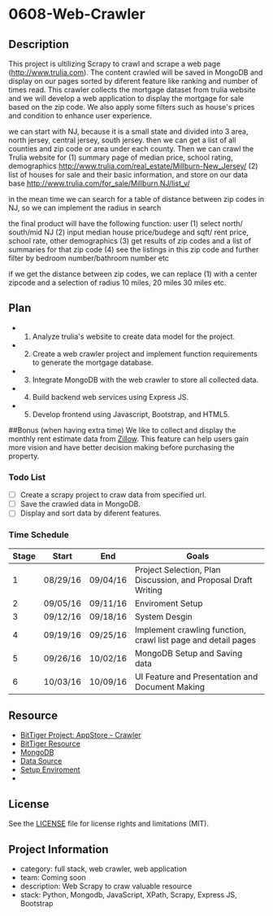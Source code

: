 # 0608-Web-Crawler

## Description

This project is ultilizing Scrapy to crawl and scrape a web page (http://www.trulia.com). The content crawled will be saved in MongoDB and display on our pages sorted by diferent feature like ranking and number of times read. This crawler collects the mortgage dataset from trulia website and we will develop a web application to display the mortgage for sale based on the zip code. We also apply some filters such as house's prices and condition to enhance user experience.


 we can start with NJ, because it is a small state and divided into 3 area, north jersey, central jersey, south jersey. then we can get a list of all counties and zip code or area under each county. Then we can crawl the Trulia website for 
 (1) summary page of median price, school rating, demographics 
  http://www.trulia.com/real_estate/Millburn-New_Jersey/
  (2) list  of houses for sale and their basic information, and store on our data base
 http://www.trulia.com/for_sale/Millburn,NJ/list_v/
 
 in the mean time we can search for a table of distance  between zip codes in NJ, so we can implement the radius in search
 
 the final product will have the following function: user (1) select north/ south/mid NJ (2) input median house price/budege and sqft/ rent price,   school rate,  other demographics (3) get results of zip codes and a list of summaries for that zip code (4)  see the listings in this zip code and further filter by bedroom number/bathroom number etc
 
 if we get the distance between zip codes, we can replace (1) with a center zipcode and a selection of radius 10 miles, 20 miles 30 miles etc.  
 
## Plan
- 1) Analyze trulia's website to create data model for the project.
- 2) Create a web crawler project and implement function requirements to generate the mortgage database.
- 3) Integrate MongoDB with the web crawler to store all collected data.
- 4) Build backend web services using Express JS.
- 5) Develop frontend using Javascript, Bootstrap, and HTML5. 

##Bonus (when having extra time)
We like to collect and display the monthly rent estimate data from [Zillow](http://www.zillow.com). This feature can help users gain more vision and have better decision making before purchasing the property.

### Todo List

- [ ] Create a scrapy project to craw data from specified url.
- [ ] Save the crawled data in MongoDB.
- [ ] Display and sort data by diferent features.

### Time Schedule

| Stage | Start  | End | Goals |
| ------------- | ------------- | ------------- | ------------- |
| 1 | 08/29/16  | 09/04/16  | Project Selection, Plan Discussion, and Proposal Draft Writing |
| 2 | 09/05/16  | 09/11/16  | Enviroment Setup | 
| 3 | 09/12/16  | 09/18/16  | System Desgin |
| 4 | 09/19/16  | 09/25/16  | Implement crawling function, crawl list page and detail pages |
| 5 | 09/26/16  | 10/02/16  | MongoDB Setup and Saving data |
| 6 | 10/03/16  | 10/09/16  | UI Feature and Presentation and Document Making |

## Resource
- [BitTiger Project: AppStore - Crawler](https://slack-files.com/T0GUEMKEZ-F0J4G9QTT-274d3bc97e)
- [BitTiger Resource](https://bittigerinst.github.io/web_crawler)
- [MongoDB](https://www.mongodb.com/)
- [Data Source](http://www.trulia.com/)
- [Setup Enviroment](https://docs.google.com/document/d/1ykSQo-IbPnCFTZOufhNsz-2oYXxjyCknIo6SABjD2Rg/edit?usp=sharing)
- 
## License
See the [LICENSE](LICENSE.md) file for license rights and limitations (MIT).

## Project Information
- category: full stack, web crawler, web application
- team: Coming soon
- description: Web Scrapy to craw valuable resource
- stack: Python, Mongodb, JavaScript, XPath, Scrapy, Express JS, Bootstrap


